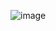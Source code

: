 ![image](https://media3.giphy.com/media/pOEbLRT4SwD35IELiQ/giphy.gif?cid=ecf05e4731079e3au96h46btpqhnhq7wmdm4yduy8uqfb8ur&rid=giphy.gif&ct=g)

<!--
**mbrajk/mbrajk** is a ✨ _special_ ✨ repository because its `README.md` (this file) appears on your GitHub profile.

Here are some ideas to get you started:

- 🔭 I’m currently working on ...
- 🌱 I’m currently learning ...
- 👯 I’m looking to collaborate on ...
- 🤔 I’m looking for help with ...
- 💬 Ask me about ...
- 📫 How to reach me: ...
- 😄 Pronouns: ...
- ⚡ Fun fact: ...
-->
